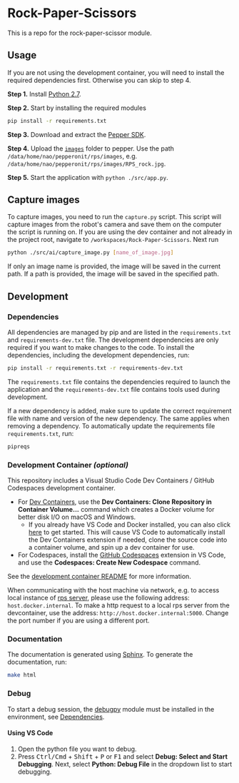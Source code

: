 # Rock-Paper-Scissors

This is a repo for the rock-paper-scissor module.

## Usage

If you are not using the development container, you will need to install the required dependencies first. Otherwise you can skip to step 4.

**Step 1.** Install [Python 2.7](https://www.python.org/download/releases/2.7/).

**Step 2.** Start by installing the required modules

```bash
pip install -r requirements.txt
```

**Step 3.** Download and extract the [Pepper SDK](PepperSDK.md).

**Step 4.** Upload the [`images`](./images/) folder to pepper. Use the path `/data/home/nao/pepperonit/rps/images`, e.g. `/data/home/nao/pepperonit/rps/images/RPS_rock.jpg`.

**Step 5.** Start the application with `python ./src/app.py`.

## Capture images

To capture images, you need to run the `capture.py` script. This script will capture images from the robot's camera and save them on the computer the script is running on. If you are using the dev container and not already in the project root, navigate to `/workspaces/Rock-Paper-Scissors`. Next run

```bash
python ./src/ai/capture_image.py [name_of_image.jpg]
```

If only an image name is provided, the image will be saved in the current path. If a path is provided, the image will be saved in the specified path.

## Development

### Dependencies

All dependencies are managed by pip and are listed in the `requirements.txt` and `requirements-dev.txt` file. The development dependencies are only required if you want to make changes to the code. To install the dependencies, including the development dependencies, run:

```bash
pip install -r requirements.txt -r requirements-dev.txt
```

The `requirements.txt` file contains the dependencies required to launch the application and the `requirements-dev.txt` file contains tools used during development.

If a new dependency is added, make sure to update the correct requirement file with name and version of the new dependency. The same applies when removing a dependency. To automatically update the requirements file `requirements.txt`, run:

```bash
pipreqs
```

### Development Container _(optional)_

This repository includes a Visual Studio Code Dev Containers / GitHub Codespaces development container.

- For [Dev Containers](https://aka.ms/vscode-remote/download/containers), use the **Dev Containers: Clone Repository in Container Volume...** command which creates a Docker volume for better disk I/O on macOS and Windows.
  - If you already have VS Code and Docker installed, you can also click [here](vscode://ms-vscode-remote.remote-containers/cloneInVolume?url=https://github.com/D7017E/Rock-Paper-Scissors) to get started. This will cause VS Code to automatically install the Dev Containers extension if needed, clone the source code into a container volume, and spin up a dev container for use.
- For Codespaces, install the [GitHub Codespaces](https://marketplace.visualstudio.com/items?itemName=GitHub.codespaces) extension in VS Code, and use the **Codespaces: Create New Codespace** command.

See the [development container README](.devcontainer/README.md) for more information.

When communicating with the host machine via network, e.g. to access local instance of [rps server](https://github.com/d7017e/rps_server), please use the following address: `host.docker.internal`. To make a http request to a local rps server from the devcontainer, use the address: `http://host.docker.internal:5000`. Change the port number if you are using a different port.

### Documentation

The documentation is generated using [Sphinx](https://www.sphinx-doc.org/en/master/). To generate the documentation, run:

```bash
make html
```

### Debug

To start a debug session, the [debugpy](https://pypi.org/project/debugpy/) module must be installed in the environment, see [Dependencies](#dependencies).

#### Using VS Code

1. Open the python file you want to debug.
2. Press <kbd>Ctrl/Cmd</kbd> + <kbd>Shift</kbd> + <kbd>P</kbd> or <kbd>F1</kbd> and select **Debug: Select and Start Debugging**. Next, select **Python: Debug File** in the dropdown list to start debugging.
